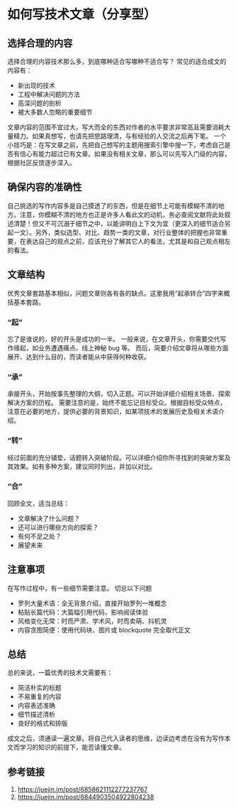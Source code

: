 # 如何写技术文章（分享型）

## 选择合理的内容

选择合理的内容技术那么多，到底哪种适合写哪种不适合写？
常见的适合成文的内容有：

- 新出现的技术
- 工程中解决问题的方法
- 高深问题的剖析
- 被大多数人忽略的重要细节

文章内容的范围不宜过大，写大而全的东西对作者的水平要求非常高且需要消耗大量精力。如果真想写，也请先把思路理清，与有经验的人交流之后再下笔。
一个小技巧是：在写文章之前，先把自己想写的主题用搜索引擎中搜一下，考虑自己是否有信心有能力超过已有文章。如果没有相关文章，那么可以先写入门级的内容，根据社区反馈逐步深入。

## 确保内容的准确性

自己挑选的写作内容多是自己摸透了的东西，但是在细节上可能有模糊不清的地方。注意，你模糊不清的地方也正是许多人看此文的动机，务必查阅文献将此处叙述清楚！但又不可沉溺于细节之中，以能讲明白上下文为宜（更深入的细节适合另起一文）。另外，类似选型、对比、趋势一类的文章，对行业整体的把握也非常重要，在表达自己的观点之前，应该充分了解其它人的看法，尤其是和自己观点相左的看法。

## 文章结构

优秀文章套路基本相似，问题文章则各有各的缺点。这里我用“起承转合”四字来概括基本套路。

### “起”

忘了是谁说的，好的开头是成功的一半。
一般来说，在文章开头，你需要交代写作缘起，如业务遭遇痛点、线上神秘 bug 等。
而后，简要介绍文章将从哪些方面展开、达到什么目的，而读者能从中获得何种收获。

### “承”

承接开头，开始按事先整理的大纲，切入正题。可以开始详细介绍相关场景、探索解决方案的历程。
需要注意的是，始终不能忘记目标受众。根据目标受众特点，注意在必要的地方，提供必要的背景知识，如某项技术的发展历史及相关术语介绍。

### “转”

经过前面的充分铺垫，话题转入突破阶段。可以详细介绍你所寻找到的突破方案及其效果。如有多种方案，建议同时列出，并加以对比。

### “合”

回顾全文，适当总结：

- 文章解决了什么问题？
- 还可以进行哪些方向的探索？
- 有何不足之处？
- 展望未来

## 注意事项

在写作过程中，有一些细节需要注意。
切忌以下问题

- 罗列大量术语：全无背景介绍，直接开始罗列一堆概念
- 粘贴长篇代码：大篇幅引用代码，影响阅读体验
- 风格变化无常：时而严肃、学术风，时而卖萌、抖机灵
- 内容贪图简便：使用代码块、图片或 blockquote 完全取代正文

## 总结

总的来说，一篇优秀的技术文需要有：

- 简洁朴实的标题
- 不易重复的内容
- 内容表述准确
- 细节描述清析
- 良好的格式和排版

成文之后，须通读一遍文章。将自己代入读者的思维，边读边考虑在没有为写作本文而学习的知识的前提下，能否读懂文章。

## 参考链接

1. https://juejin.im/post/6858621112277237767
2. https://juejin.im/post/6844903504922804238
